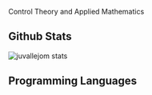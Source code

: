 Control Theory and Applied Mathematics

## Github Stats

<img alt="juvallejom stats" src="https://github-readme-stats.vercel.app/api?username=juvallejom&show_icons=true&hide_border=true&count_private=true&theme=gruvbox&hide_title=true">

## Programming Languages
